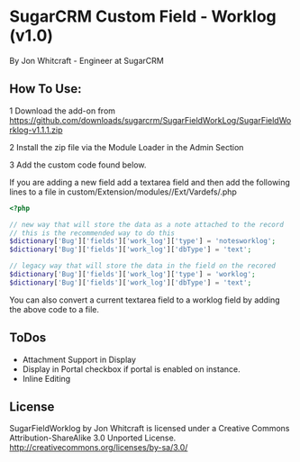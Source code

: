 SugarCRM Custom Field - Worklog (v1.0)
================================
By Jon Whitcraft - Engineer at SugarCRM

How To Use:
---------------------------------
1 Download the add-on from https://github.com/downloads/sugarcrm/SugarFieldWorkLog/SugarFieldWorklog-v1.1.1.zip

2 Install the zip file via the Module Loader in the Admin Section

3 Add the custom code found below.

If you are adding a new field add a textarea field and then add the following lines to a file in custom/Extension/modules/<module name>/Ext/Vardefs/<some creative name>.php


```php
<?php

// new way that will store the data as a note attached to the record
// this is the recommended way to do this
$dictionary['Bug']['fields']['work_log']['type'] = 'notesworklog';
$dictionary['Bug']['fields']['work_log']['dbType'] = 'text';

// legacy way that will store the data in the field on the recored
$dictionary['Bug']['fields']['work_log']['type'] = 'worklog';
$dictionary['Bug']['fields']['work_log']['dbType'] = 'text';
```
You can also convert a current textarea field to a worklog field by adding the above code to a file.

ToDos
---------------------------------
* Attachment Support in Display
* Display in Portal checkbox if portal is enabled on instance.
* Inline Editing

License
---------------------------------
SugarFieldWorklog by Jon Whitcraft is licensed under a Creative Commons Attribution-ShareAlike 3.0 Unported License. http://creativecommons.org/licenses/by-sa/3.0/
